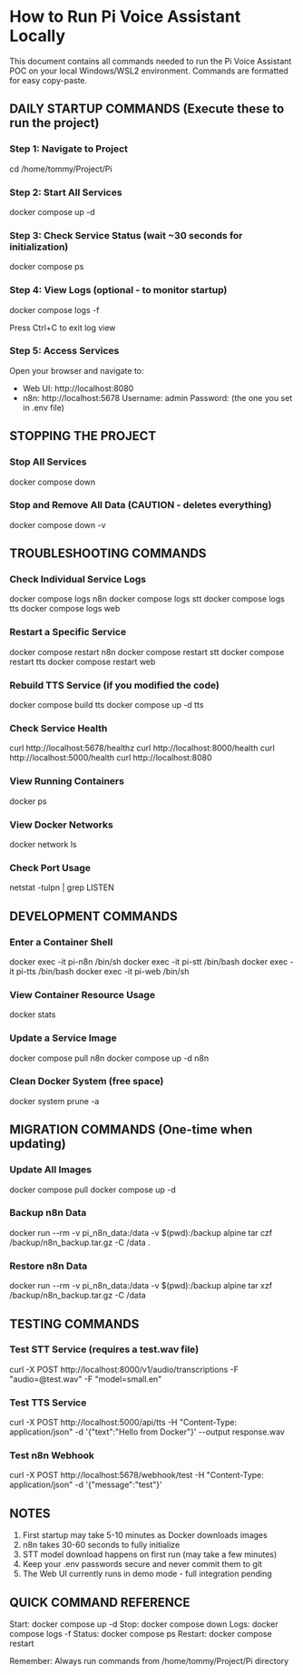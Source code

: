 # How to Run Pi Voice Assistant Locally

This document contains all commands needed to run the Pi Voice Assistant POC on your local Windows/WSL2 environment. Commands are formatted for easy copy-paste.

## DAILY STARTUP COMMANDS (Execute these to run the project)

### Step 1: Navigate to Project
cd /home/tommy/Project/Pi

### Step 2: Start All Services
docker compose up -d

### Step 3: Check Service Status (wait ~30 seconds for initialization)
docker compose ps

### Step 4: View Logs (optional - to monitor startup)
docker compose logs -f

Press Ctrl+C to exit log view

### Step 5: Access Services
Open your browser and navigate to:
- Web UI: http://localhost:8080
- n8n: http://localhost:5678
  Username: admin
  Password: (the one you set in .env file)

## STOPPING THE PROJECT

### Stop All Services
docker compose down

### Stop and Remove All Data (CAUTION - deletes everything)
docker compose down -v

## TROUBLESHOOTING COMMANDS

### Check Individual Service Logs
docker compose logs n8n
docker compose logs stt
docker compose logs tts
docker compose logs web

### Restart a Specific Service
docker compose restart n8n
docker compose restart stt
docker compose restart tts
docker compose restart web

### Rebuild TTS Service (if you modified the code)
docker compose build tts
docker compose up -d tts

### Check Service Health
curl http://localhost:5678/healthz
curl http://localhost:8000/health
curl http://localhost:5000/health
curl http://localhost:8080

### View Running Containers
docker ps

### View Docker Networks
docker network ls

### Check Port Usage
netstat -tulpn | grep LISTEN

## DEVELOPMENT COMMANDS

### Enter a Container Shell
docker exec -it pi-n8n /bin/sh
docker exec -it pi-stt /bin/bash
docker exec -it pi-tts /bin/bash
docker exec -it pi-web /bin/sh

### View Container Resource Usage
docker stats

### Update a Service Image
docker compose pull n8n
docker compose up -d n8n

### Clean Docker System (free space)
docker system prune -a

## MIGRATION COMMANDS (One-time when updating)

### Update All Images
docker compose pull
docker compose up -d

### Backup n8n Data
docker run --rm -v pi_n8n_data:/data -v $(pwd):/backup alpine tar czf /backup/n8n_backup.tar.gz -C /data .

### Restore n8n Data
docker run --rm -v pi_n8n_data:/data -v $(pwd):/backup alpine tar xzf /backup/n8n_backup.tar.gz -C /data

## TESTING COMMANDS

### Test STT Service (requires a test.wav file)
curl -X POST http://localhost:8000/v1/audio/transcriptions -F "audio=@test.wav" -F "model=small.en"

### Test TTS Service
curl -X POST http://localhost:5000/api/tts -H "Content-Type: application/json" -d '{"text":"Hello from Docker"}' --output response.wav

### Test n8n Webhook
curl -X POST http://localhost:5678/webhook/test -H "Content-Type: application/json" -d '{"message":"test"}'

## NOTES

1. First startup may take 5-10 minutes as Docker downloads images
2. n8n takes 30-60 seconds to fully initialize
3. STT model download happens on first run (may take a few minutes)
4. Keep your .env passwords secure and never commit them to git
5. The Web UI currently runs in demo mode - full integration pending

## QUICK COMMAND REFERENCE

Start: docker compose up -d
Stop: docker compose down
Logs: docker compose logs -f
Status: docker compose ps
Restart: docker compose restart

Remember: Always run commands from /home/tommy/Project/Pi directory